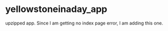 yellowstoneinaday_app
=====================

upzipped app. Since I am getting no index page error, I am adding this one. 
